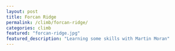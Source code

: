 ```yaml
---
layout: post
title: Forcan Ridge
permalink: /climb/forcan-ridge/
categories: climb
featured: "forcan-ridge.jpg"
featured_description: "Learning some skills with Martin Moran"
---
```



